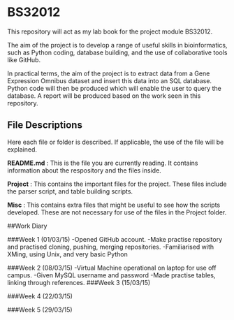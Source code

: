# BS32012

This repository will act as my lab book for the project module BS32012. 


The aim of the project is to develop a range of useful skills in bioinformatics, such as Python coding, database building, and the use of collaborative tools like GitHub.

In practical terms, the aim of the project is to extract data from a Gene Expression Omnibus dataset and insert this data into an SQL database. Python code will then be produced which will enable the user to query the database. A report will be produced based on the work seen in this repository.
## File Descriptions

Here each file or folder is described. If applicable, the use of the file will be explained. 

**README.md** : This is the file you are currently reading. It contains information about the respository and the files inside.

**Project** : This contains the important files for  the project. These files include the parser script, and table building scripts.

**Misc** : This contains extra files that might be useful to see how the scripts developed. These are not necessary for use of the files in the Project folder.

##Work Diary


###Week 1 (01/03/15)
-Opened GitHub account. 
-Make practise repository and practised cloning, pushing, merging repositories. 
-Familiarised with XMing, using Unix, and very basic Python

###Week 2 (08/03/15)
-Virtual Machine operational on laptop for use off campus.
-Given MySQL username and password
-Made practise tables, linking through references.
###Week 3 (15/03/15)

###Week 4 (22/03/15)

###Week 5 (29/03/15)





